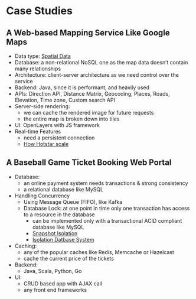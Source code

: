 # Case Studies

## A Web-based Mapping Service Like Google Maps

- Data type: [Spatial Data](https://en.wikipedia.org/wiki/Spatial_database)
- Database: a non-relational NoSQL one as the map data doesn’t contain many relationships
- Architecture: client-server architecture as we need control over the service
- Backend:  Java, since it is performant, and heavily used
- APIs: Direction API, Distance Matrix, Geocoding, Places, Roads, Elevation, Time zone, Custom search API
- Server-side rendering:
  - we can cache the rendered image for future requests
  - the entire map is broken down into tiles
- UI: OpenLayers with JS framework
- Real-time Features
  - need a persistent connection
  - [How Hotstar scale](https://www.8bitmen.com/how-hotstar-scaled-with-10-3-million-concurrent-users-an-architectural-insight/)

## A Baseball Game Ticket Booking Web Portal

- Database:
  - an online payment system needs transactions & strong consistency
  - a relational database like MySQL
- Handling Concurrency
  - Using Message Queue (FIFO), like Kafka
  - Database Lock: at one point in time only one transaction has access to a resource in the database
    - can be implemented only with a transactional ACID compliant database like MySQL
    - [Snapshot Isolation](https://en.wikipedia.org/wiki/Snapshot_isolation)
    - [Isolation Datbase System](https://en.wikipedia.org/wiki/Isolation_(database_systems))
- Caching:
  - any of the popular caches like Redis, Memcache or Hazelcast
  - cache the current price of the tickets
- Backend:
  - Java, Scala, Python, Go
- UI:
  - CRUD based app with AJAX call
  - any front end frameworks
